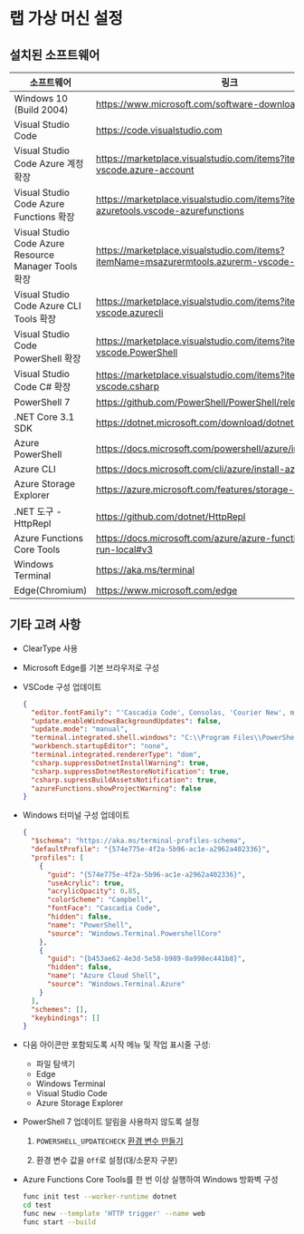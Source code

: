 ﻿# 랩 가상 머신 설정

## 설치된 소프트웨어

| 소프트웨어 | 링크 |
| --- | --- |
| Windows 10 (Build 2004) | <https://www.microsoft.com/software-download/windows10> |
| Visual Studio Code | <https://code.visualstudio.com> |
| Visual Studio Code Azure 계정 확장 | <https://marketplace.visualstudio.com/items?itemName=ms-vscode.azure-account> |
| Visual Studio Code Azure Functions 확장 | <https://marketplace.visualstudio.com/items?itemName=ms-azuretools.vscode-azurefunctions> |
| Visual Studio Code Azure Resource Manager Tools 확장 | <https://marketplace.visualstudio.com/items?itemName=msazurermtools.azurerm-vscode-tools> |
| Visual Studio Code Azure CLI Tools 확장 | <https://marketplace.visualstudio.com/items?itemName=ms-vscode.azurecli> |
| Visual Studio Code PowerShell 확장 | <https://marketplace.visualstudio.com/items?itemName=ms-vscode.PowerShell> |
| Visual Studio Code C# 확장 | <https://marketplace.visualstudio.com/items?itemName=ms-vscode.csharp> |
| PowerShell 7 | <https://github.com/PowerShell/PowerShell/releases/tag/v7.0.3> |
| .NET Core 3.1 SDK | <https://dotnet.microsoft.com/download/dotnet-core/3.1> |
| Azure PowerShell | <https://docs.microsoft.com/powershell/azure/install-az-ps> |
| Azure CLI | <https://docs.microsoft.com/cli/azure/install-azure-cli> |
| Azure Storage Explorer | <https://azure.microsoft.com/features/storage-explorer> |
| .NET 도구 - HttpRepl | <https://github.com/dotnet/HttpRepl> |
| Azure Functions Core Tools | <https://docs.microsoft.com/azure/azure-functions/functions-run-local#v3> |
| Windows Terminal | <https://aka.ms/terminal> |
| Edge(Chromium) | <https://www.microsoft.com/edge> |

## 기타 고려 사항

- ClearType 사용
  
- Microsoft Edge를 기본 브라우저로 구성

- VSCode 구성 업데이트

  ```json
  {
    "editor.fontFamily": "'Cascadia Code', Consolas, 'Courier New', monospace",
    "update.enableWindowsBackgroundUpdates": false,
    "update.mode": "manual",
    "terminal.integrated.shell.windows": "C:\\Program Files\\PowerShell\\7\\pwsh.exe",
    "workbench.startupEditor": "none",
    "terminal.integrated.rendererType": "dom",
    "csharp.suppressDotnetInstallWarning": true,
    "csharp.suppressDotnetRestoreNotification": true,
    "csharp.supressBuildAssetsNotification": true,
    "azureFunctions.showProjectWarning": false
  }
  ```

- Windows 터미널 구성 업데이트

  ```json
  {
    "$schema": "https://aka.ms/terminal-profiles-schema",
    "defaultProfile": "{574e775e-4f2a-5b96-ac1e-a2962a402336}",
    "profiles": [
      {
        "guid": "{574e775e-4f2a-5b96-ac1e-a2962a402336}",
        "useAcrylic": true,
        "acrylicOpacity": 0.85,
        "colorScheme": "Campbell",
        "fontFace": "Cascadia Code",
        "hidden": false,
        "name": "PowerShell",
        "source": "Windows.Terminal.PowershellCore"
      },
      {
        "guid": "{b453ae62-4e3d-5e58-b989-0a998ec441b8}",
        "hidden": false,
        "name": "Azure Cloud Shell",
        "source": "Windows.Terminal.Azure"
      }
    ],
    "schemes": [],
    "keybindings": []
  }
  ```

- 다음 아이콘만 포함되도록 시작 메뉴 및 작업 표시줄 구성:
  - 파일 탐색기
  - Edge
  - Windows Terminal
  - Visual Studio Code
  - Azure Storage Explorer

- PowerShell 7 업데이트 알림을 사용하지 않도록 설정

  1. ``POWERSHELL_UPDATECHECK`` [환경 변수 만들기](https://docs.microsoft.com/powershell/module/microsoft.powershell.core/about/about_update_notifications?view=powershell-7)
  
  1. 환경 변수 값을 ``Off``로 설정(대/소문자 구분)

- Azure Functions Core Tools를 한 번 이상 실행하여 Windows 방화벽 구성

  ```bash
  func init test --worker-runtime dotnet
  cd test
  func new --template 'HTTP trigger' --name web
  func start --build
  ```
